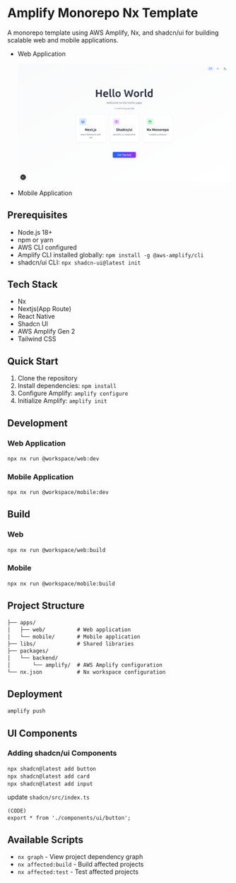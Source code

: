 # Amplify Monorepo Nx Template

A monorepo template using AWS Amplify, Nx, and shadcn/ui for building scalable web and mobile applications.

- Web Application

  ![Sample Page Screenshot](docs/sample.png)

- Mobile Application

## Prerequisites

- Node.js 18+
- npm or yarn
- AWS CLI configured
- Amplify CLI installed globally: `npm install -g @aws-amplify/cli`
- shadcn/ui CLI: `npx shadcn-ui@latest init`

## Tech Stack

- Nx
- Nextjs(App Route)
- React Native
- Shadcn UI
- AWS Amplify Gen 2
- Tailwind CSS

## Quick Start

1. Clone the repository
2. Install dependencies: `npm install`
3. Configure Amplify: `amplify configure`
4. Initialize Amplify: `amplify init`

## Development

### Web Application

```bash
npx nx run @workspace/web:dev
```

### Mobile Application

```bash
npx nx run @workspace/mobile:dev
```

## Build

### Web

```bash
npx nx run @workspace/web:build
```

### Mobile

```bash
npx nx run @workspace/mobile:build
```

## Project Structure

```
├── apps/
│   ├── web/          # Web application
│   └── mobile/       # Mobile application
├── libs/             # Shared libraries
├── packages/
│   └── backend/
│       └── amplify/  # AWS Amplify configuration
└── nx.json           # Nx workspace configuration
```

## Deployment

```bash
amplify push
```

## UI Components

### Adding shadcn/ui Components

```bash
npx shadcn@latest add button
npx shadcn@latest add card
npx shadcn@latest add input
```

update `shadcn/src/index.ts`

```
(CODE)
export * from './components/ui/button';
```

## Available Scripts

- `nx graph` - View project dependency graph
- `nx affected:build` - Build affected projects
- `nx affected:test` - Test affected projects
